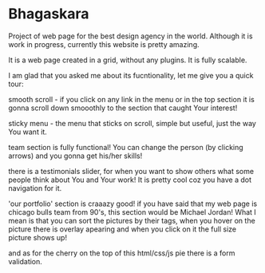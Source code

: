 # Bhagaskara
Project of web page for the best design agency in the world. 
Although it is work in progress, currently this website is pretty amazing. 

It is a web page created in a grid, without any plugins. It is fully scalable.

I am glad that you asked me about its fucntionality, let me give you a quick tour:

smooth scroll - if you click on any link in the menu or in the top section it is gonna scroll down smooothly to the section that caught Your interest!

sticky menu - the menu that sticks on scroll, simple but useful, just the way You want it. 

team section is fully functional! You can change the person (by clicking arrows) and you gonna get his/her skills! 

there is a testimonials slider, for when you want to show others what some people think about You and Your work! It is pretty cool coz you have a dot navigation for it. 

'our portfolio' section is craaazy good! if you have said that my web page is chicago bulls team from 90's, this section would be Michael Jordan! What I mean is that you can sort the pictures by their tags, when you hover on the picture there is overlay apearing and when you click on it the full size picture shows up! 

and as for the cherry on the top of this html/css/js pie there is a form validation.
